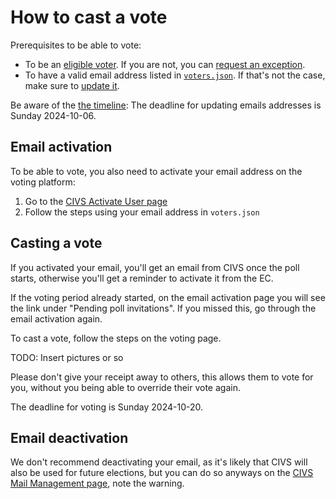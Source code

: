# How to cast a vote

Prerequisites to be able to vote:
- To be an [eligible voter](../README.md#eligible-voters).
  If you are not, you can [request an exception](./exception-request.md).
- To have a valid email address listed in [`voters.json`](../voters.json).
  If that's not the case, make sure to [update it](./email.md).

Be aware of the [the timeline](../README.md#timeline): The deadline for updating emails addresses is Sunday 2024-10-06.

## Email activation

To be able to vote, you also need to activate your email address on the voting platform:
1. Go to the [CIVS Activate User page](https://civs1.civs.us/cgi-bin/opt_in.pl)
2. Follow the steps using your email address in `voters.json`

## Casting a vote

If you activated your email, you'll get an email from CIVS once the poll starts, otherwise you'll get a reminder to activate it from the EC.

If the voting period already started, on the email activation page you will see the link under "Pending poll invitations". If you missed this, go through the email activation again.

To cast a vote, follow the steps on the voting page.

TODO: Insert pictures or so

Please don't give your receipt away to others, this allows them to vote for you, without you being able to override their vote again.

The deadline for voting is Sunday 2024-10-20.

## Email deactivation

We don't recommend deactivating your email,
as it's likely that CIVS will also be used for future elections,
but you can do so anyways on the [CIVS Mail Management page](https://civs1.civs.us/cgi-bin/mail_mgmt.pl),
note the warning.
